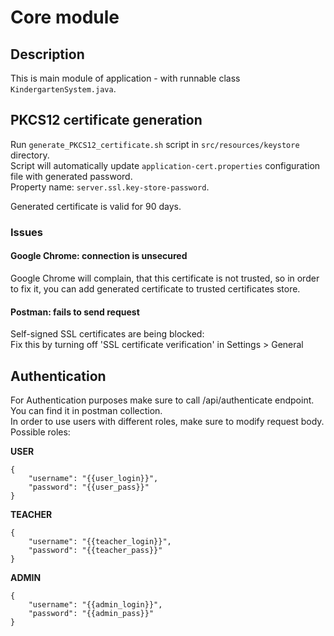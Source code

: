 # Core module
## Description
This is main module of application - with runnable class `KindergartenSystem.java`.
## PKCS12 certificate generation
Run `generate_PKCS12_certificate.sh` script in `src/resources/keystore` directory.  
Script will automatically update `application-cert.properties` configuration file with generated password.  
Property name: `server.ssl.key-store-password`.  

Generated certificate is valid for 90 days.  

### Issues
#### Google Chrome: connection is unsecured
Google Chrome will complain, that this certificate is not trusted, so in order to fix it,
you can add generated certificate to trusted certificates store.

#### Postman: fails to send request
Self-signed SSL certificates are being blocked:  
Fix this by turning off 'SSL certificate verification' in Settings > General

## Authentication
For Authentication purposes make sure to call /api/authenticate endpoint.  
You can find it in postman collection.  
In order to use users with different roles, make sure to modify request body.  
Possible roles:  

**USER**
```
{
	"username": "{{user_login}}",
	"password": "{{user_pass}}"
}
```
**TEACHER**
```
{
	"username": "{{teacher_login}}",
	"password": "{{teacher_pass}}"
}
```
**ADMIN**
```
{
	"username": "{{admin_login}}",
	"password": "{{admin_pass}}"
}
```



